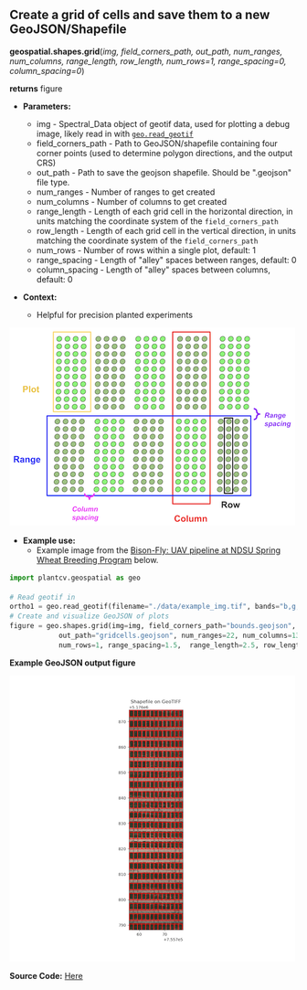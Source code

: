 ## Create a grid of cells and save them to a new GeoJSON/Shapefile

**geospatial.shapes.grid**(*img, field_corners_path, out_path, num_ranges, num_columns, range_length, row_length, num_rows=1, range_spacing=0, column_spacing=0*)

**returns** figure

- **Parameters:**
    - img - Spectral_Data object of geotif data, used for plotting a debug image, likely read in with [`geo.read_geotif`](read_geotif.md)
    - field_corners_path - Path to GeoJSON/shapefile containing four corner points (used to determine polygon directions, and the output CRS)
    - out_path - Path to save the geojson shapefile. Should be ".geojson" file type. 
    - num_ranges - Number of ranges to get created
    - num_columns - Number of columns to get created
    - range_length - Length of each grid cell in the horizontal direction, in units matching the coordinate system of the `field_corners_path`
    - row_length - Length of each grid cell in the vertical direction, in units matching the coordinate system of the `field_corners_path`
    - num_rows - Number of rows within a single plot, default: 1
    - range_spacing - Length of "alley" spaces between ranges, default: 0
    - column_spacing - Length of "alley" spaces between columns, default: 0

- **Context:**
    - Helpful for precision planted experiments

![Screenshot](documentation_images/row_plot_vocab.png)


- **Example use:**
    - Example image from the [Bison-Fly: UAV pipeline at NDSU Spring Wheat Breeding Program](https://github.com/filipematias23/Bison-Fly) below. 


```python
import plantcv.geospatial as geo

# Read geotif in
ortho1 = geo.read_geotif(filename="./data/example_img.tif", bands="b,g,r,RE,NIR")
# Create and visualize GeoJSON of plots
figure = geo.shapes.grid(img=img, field_corners_path="bounds.geojson", 
            out_path="gridcells.geojson", num_ranges=22, num_columns=13,
            num_rows=1, range_spacing=1.5,  range_length=2.5, row_length=1.6)

```
**Example GeoJSON output figure**

![Screenshot](documentation_images/grid_cells.png)

**Source Code:** [Here](https://github.com/danforthcenter/plantcv-geospatial/blob/main/plantcv/geospatial/shapes/grid.py)
